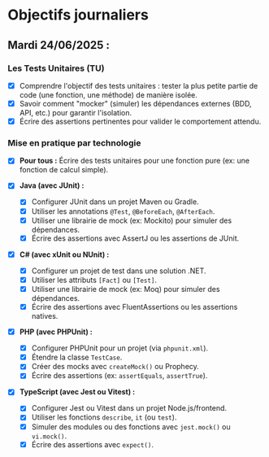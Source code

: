 # Objectifs journaliers

## Mardi 24/06/2025 :

### Les Tests Unitaires (TU)
- [x] Comprendre l'objectif des tests unitaires : tester la plus petite partie de code (une fonction, une méthode) de manière isolée.
- [x] Savoir comment "mocker" (simuler) les dépendances externes (BDD, API, etc.) pour garantir l'isolation.
- [x] Écrire des assertions pertinentes pour valider le comportement attendu.

### Mise en pratique par technologie
- [x] **Pour tous :** Écrire des tests unitaires pour une fonction pure (ex: une fonction de calcul simple).

- [x] **Java (avec JUnit) :**
  - [x] Configurer JUnit dans un projet Maven ou Gradle.
  - [x] Utiliser les annotations `@Test`, `@BeforeEach`, `@AfterEach`.
  - [x] Utiliser une librairie de mock (ex: Mockito) pour simuler des dépendances.
  - [x] Écrire des assertions avec AssertJ ou les assertions de JUnit.

- [x] **C# (avec xUnit ou NUnit) :**
  - [x] Configurer un projet de test dans une solution .NET.
  - [x] Utiliser les attributs `[Fact]` ou `[Test]`.
  - [x] Utiliser une librairie de mock (ex: Moq) pour simuler des dépendances.
  - [x] Écrire des assertions avec FluentAssertions ou les assertions natives.

- [x] **PHP (avec PHPUnit) :**
  - [x] Configurer PHPUnit pour un projet (via `phpunit.xml`).
  - [x] Étendre la classe `TestCase`.
  - [x] Créer des mocks avec `createMock()` ou Prophecy.
  - [x] Écrire des assertions (ex: `assertEquals`, `assertTrue`).

- [x] **TypeScript (avec Jest ou Vitest) :**
  - [x] Configurer Jest ou Vitest dans un projet Node.js/frontend.
  - [x] Utiliser les fonctions `describe`, `it` (ou `test`).
  - [x] Simuler des modules ou des fonctions avec `jest.mock()` ou `vi.mock()`.
  - [x] Écrire des assertions avec `expect()`. 